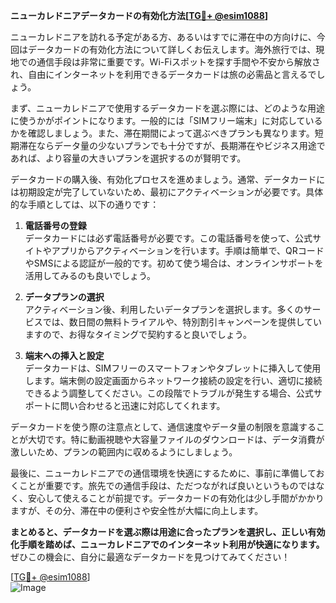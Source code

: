 **ニューカレドニアデータカードの有効化方法[[TG💪+ @esim1088](https://t.me/s/esim1088)]**

ニューカレドニアを訪れる予定がある方、あるいはすでに滞在中の方向けに、今回はデータカードの有効化方法について詳しくお伝えします。海外旅行では、現地での通信手段は非常に重要です。Wi-Fiスポットを探す手間や不安から解放され、自由にインターネットを利用できるデータカードは旅の必需品と言えるでしょう。

まず、ニューカレドニアで使用するデータカードを選ぶ際には、どのような用途に使うかがポイントになります。一般的には「SIMフリー端末」に対応しているかを確認しましょう。また、滞在期間によって選ぶべきプランも異なります。短期滞在ならデータ量の少ないプランでも十分ですが、長期滞在やビジネス用途であれば、より容量の大きいプランを選択するのが賢明です。

データカードの購入後、有効化プロセスを進めましょう。通常、データカードには初期設定が完了していないため、最初にアクティベーションが必要です。具体的な手順としては、以下の通りです：

1. **電話番号の登録**  
データカードには必ず電話番号が必要です。この電話番号を使って、公式サイトやアプリからアクティベーションを行います。手順は簡単で、QRコードやSMSによる認証が一般的です。初めて使う場合は、オンラインサポートを活用してみるのも良いでしょう。

2. **データプランの選択**  
アクティベーション後、利用したいデータプランを選択します。多くのサービスでは、数日間の無料トライアルや、特別割引キャンペーンを提供していますので、お得なタイミングで契約すると良いでしょう。

3. **端末への挿入と設定**  
データカードは、SIMフリーのスマートフォンやタブレットに挿入して使用します。端末側の設定画面からネットワーク接続の設定を行い、適切に接続できるよう調整してください。この段階でトラブルが発生する場合、公式サポートに問い合わせると迅速に対応してくれます。

データカードを使う際の注意点として、通信速度やデータ量の制限を意識することが大切です。特に動画視聴や大容量ファイルのダウンロードは、データ消費が激しいため、プランの範囲内に収めるようにしましょう。

最後に、ニューカレドニアでの通信環境を快適にするために、事前に準備しておくことが重要です。旅先での通信手段は、ただつながれば良いというものではなく、安心して使えることが前提です。データカードの有効化は少し手間がかかりますが、その分、滞在中の便利さや安全性が大幅に向上します。

**まとめると、データカードを選ぶ際は用途に合ったプランを選択し、正しい有効化手順を踏めば、ニューカレドニアでのインターネット利用が快適になります。** ぜひこの機会に、自分に最適なデータカードを見つけてみてください！

[[TG💪+ @esim1088](https://t.me/s/esim1088)]  
![Image](https://i.postimg.cc/Y0z9fWf4/image.png)